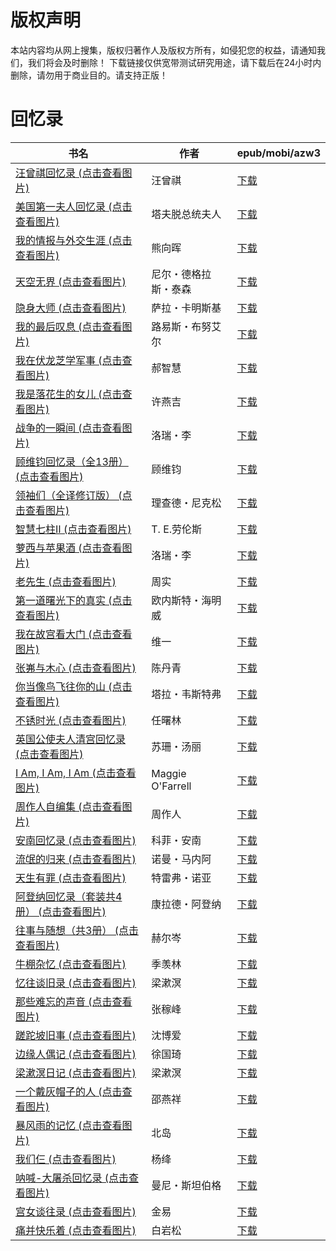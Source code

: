# 版权声明

本站内容均从网上搜集，版权归著作人及版权方所有，如侵犯您的权益，请通知我们，我们将会及时删除！ 下载链接仅供宽带测试研究用途，请下载后在24小时内删除，请勿用于商业目的。请支持正版！

# 回忆录

| 书名 | 作者 | epub/mobi/azw3 |
| --- | --- | --- |
| [汪曾祺回忆录 (点击查看图片)](https://www.dushupai.com/attachment/2024/06/11/813ca0d818e2f932.jpg) | 汪曾祺 | [下载](https://url89.ctfile.com/f/31084289-1375513501-daa881?p=8866) |
| [美国第一夫人回忆录 (点击查看图片)](https://www.dushupai.com/attachment/2024/06/10/15aad4190223954f.jpg) | 塔夫脱总统夫人 | [下载](https://url89.ctfile.com/f/31084289-1356996388-d1c053?p=8866) |
| [我的情报与外交生涯 (点击查看图片)](https://www.dushupai.com/attachment/2024/06/09/8da6db19f8ed6f20.jpg) | 熊向晖 | [下载](https://url89.ctfile.com/f/31084289-1356990448-11dba0?p=8866) |
| [天空无界 (点击查看图片)](https://www.dushupai.com/attachment/2024/06/09/b0703dee064a9f0c.jpg) | 尼尔・德格拉斯・泰森 | [下载](链接未找到) |
| [隐身大师 (点击查看图片)](https://www.dushupai.com/attachment/2024/06/09/7c4f33205be48506.jpg) | 萨拉・卡明斯基 | [下载](https://url89.ctfile.com/f/31084289-1356986074-a696da?p=8866) |
| [我的最后叹息 (点击查看图片)](https://www.dushupai.com/attachment/2024/06/09/22c7a2ad5748ce9c.jpg) | 路易斯・布努艾尔 | [下载](https://url89.ctfile.com/f/31084289-1356986086-5a0f0e?p=8866) |
| [我在伏龙芝学军事 (点击查看图片)](https://www.dushupai.com/attachment/2024/06/09/0a19c2f6adc84a9c.jpg) | 郝智慧 | [下载](https://url89.ctfile.com/f/31084289-1356985660-ec2862?p=8866) |
| [我是落花生的女儿 (点击查看图片)](https://www.dushupai.com/attachment/2024/06/09/bc75a96c1c537d27.jpg) | 许燕吉 | [下载](https://url89.ctfile.com/f/31084289-1356984751-7442f4?p=8866) |
| [战争的一瞬间 (点击查看图片)](https://www.dushupai.com/attachment/2024/06/09/9c06e60ff119b12e.jpg) | 洛瑞・李 | [下载](https://url89.ctfile.com/f/31084289-1356983962-13cbc9?p=8866) |
| [顾维钧回忆录（全13册） (点击查看图片)](https://www.dushupai.com/attachment/2024/06/09/15c429eb32927bf6.jpeg) | 顾维钧 | [下载](https://url89.ctfile.com/f/31084289-1356983332-e78898?p=8866) |
| [领袖们（全译修订版） (点击查看图片)](https://www.dushupai.com/attachment/2024/06/08/9803c4739a693d26.jpg) | 理查德・尼克松 | [下载](https://url89.ctfile.com/f/31084289-1357050649-9ef52e?p=8866) |
| [智慧七柱Ⅱ (点击查看图片)](https://www.dushupai.com/attachment/2024/06/08/9c0496984b6c8cf8.jpg) | T. E.劳伦斯 | [下载](https://url89.ctfile.com/f/31084289-1357046350-539896?p=8866) |
| [萝西与苹果酒 (点击查看图片)](https://www.dushupai.com/attachment/2024/06/08/d81266097e101843.jpg) | 洛瑞・李 | [下载](https://url89.ctfile.com/f/31084289-1357045690-dfeb85?p=8866) |
| [老先生 (点击查看图片)](https://www.dushupai.com/attachment/2024/06/08/97b4c2db46262225.jpg) | 周实 | [下载](https://url89.ctfile.com/f/31084289-1357044673-2e0611?p=8866) |
| [第一道曙光下的真实 (点击查看图片)](https://www.dushupai.com/attachment/2024/06/07/71452091eca7c7ed.jpg) | 欧内斯特・海明威 | [下载](https://url89.ctfile.com/f/31084289-1357044343-dd516b?p=8866) |
| [我在故宫看大门 (点击查看图片)](https://www.dushupai.com/attachment/2024/06/07/2b3dde5eb49f9db8.jpg) | 维一 | [下载](https://url89.ctfile.com/f/31084289-1357044289-c2afc7?p=8866) |
| [张岪与木心 (点击查看图片)](https://www.dushupai.com/attachment/2024/06/07/244090e3d5ff70a7.jpg) | 陈丹青 | [下载](https://url89.ctfile.com/f/31084289-1357044187-f90d7c?p=8866) |
| [你当像鸟飞往你的山 (点击查看图片)](https://www.dushupai.com/attachment/2024/06/07/b26951c8e497981c.jpg) | 塔拉・韦斯特弗 | [下载](https://url89.ctfile.com/f/31084289-1357044016-523ea4?p=8866) |
| [不锈时光 (点击查看图片)](https://www.dushupai.com/attachment/2024/06/07/7dc42811d6457aa1.jpg) | 任曙林 | [下载](https://url89.ctfile.com/f/31084289-1357040479-46f77b?p=8866) |
| [英国公使夫人清宫回忆录 (点击查看图片)](https://www.dushupai.com/attachment/2024/06/07/5ee4d1d5132f9d04.jpg) | 苏珊・汤丽 | [下载](https://url89.ctfile.com/f/31084289-1357034767-5ab6e6?p=8866) |
| [I Am, I Am, I Am (点击查看图片)](https://www.dushupai.com/attachment/2024/06/06/d9b308d973a9a2b9.jpg) | Maggie O'Farrell | [下载](https://url89.ctfile.com/f/31084289-1357034404-5f9292?p=8866) |
| [周作人自编集 (点击查看图片)](https://www.dushupai.com/attachment/2024/06/06/6b81b4cff1043087.jpg) | 周作人 | [下载](https://url89.ctfile.com/f/31084289-1357034128-6c7435?p=8866) |
| [安南回忆录 (点击查看图片)](https://www.dushupai.com/attachment/2024/06/06/17295669eebfd38d.jpg) | 科菲・安南 | [下载](https://url89.ctfile.com/f/31084289-1357032844-1da8c4?p=8866) |
| [流氓的归来 (点击查看图片)](https://www.dushupai.com/attachment/2024/06/06/a2e6a8d1942e02c4.jpg) | 诺曼・马内阿 | [下载](https://url89.ctfile.com/f/31084289-1357032382-2de8ce?p=8866) |
| [天生有罪 (点击查看图片)](https://www.dushupai.com/attachment/2024/06/06/e172113ac8360169.jpg) | 特雷弗・诺亚 | [下载](https://url89.ctfile.com/f/31084289-1357031266-3e9d43?p=8866) |
| [阿登纳回忆录（套装共4册） (点击查看图片)](https://www.dushupai.com/attachment/2024/06/06/88f740256818e0bb.jpg) | 康拉德・阿登纳 | [下载](https://url89.ctfile.com/f/31084289-1357030675-2fceb9?p=8866) |
| [往事与随想（共3册） (点击查看图片)](https://www.dushupai.com/attachment/2024/06/05/79524358d337d387.jpg) | 赫尔岑 | [下载](https://url89.ctfile.com/f/31084289-1357024804-92f35d?p=8866) |
| [牛棚杂忆 (点击查看图片)](https://www.dushupai.com/attachment/2024/06/04/3d97fddc080049f3.jpg) | 季羡林 | [下载](https://url89.ctfile.com/f/31084289-1357024243-42d4fc?p=8866) |
| [忆往谈旧录 (点击查看图片)](https://www.dushupai.com/attachment/2024/06/04/34524c6d1e14faac.jpg) | 梁漱溟 | [下载](https://url89.ctfile.com/f/31084289-1357022128-096f75?p=8866) |
| [那些难忘的声音 (点击查看图片)](https://www.dushupai.com/attachment/2024/06/03/590099f02758f987.jpg) | 张稼峰 | [下载](https://url89.ctfile.com/f/31084289-1357017289-27536c?p=8866) |
| [蹉跎坡旧事 (点击查看图片)](https://www.dushupai.com/attachment/2024/06/03/6b7e43b38fe09c43.jpg) | 沈博爱 | [下载](https://url89.ctfile.com/f/31084289-1357017268-d0dff9?p=8866) |
| [边缘人偶记 (点击查看图片)](https://www.dushupai.com/attachment/2024/06/03/fa2b18d42016a679.jpg) | 徐国琦 | [下载](https://url89.ctfile.com/f/31084289-1357016278-c6fdd0?p=8866) |
| [梁漱溟日记 (点击查看图片)](https://www.dushupai.com/attachment/2024/06/02/7a90caa5c320b51c.jpg) | 梁漱溟 | [下载](https://url89.ctfile.com/f/31084289-1357010896-aa236e?p=8866) |
| [一个戴灰帽子的人 (点击查看图片)](https://www.dushupai.com/attachment/2024/06/02/46ea58af70e580d4.jpg) | 邵燕祥 | [下载](https://url89.ctfile.com/f/31084289-1357009354-ecd060?p=8866) |
| [暴风雨的记忆 (点击查看图片)](https://www.dushupai.com/attachment/2024/06/02/a76fc3969feb030c.jpg) | 北岛 | [下载](https://url89.ctfile.com/f/31084289-1357008907-8cef4b?p=8866) |
| [我们仨 (点击查看图片)](https://www.dushupai.com/attachment/2024/06/01/4bfcd53791aef7a2.jpg) | 杨绛 | [下载](https://url89.ctfile.com/f/31084289-1357008766-bd7185?p=8866) |
| [呐喊-大屠杀回忆录 (点击查看图片)](https://www.dushupai.com/attachment/2024/06/01/993f1fc51f5fd5a6.jpg) | 曼尼・斯坦伯格 | [下载](https://url89.ctfile.com/f/31084289-1357007560-362d82?p=8866) |
| [宫女谈往录 (点击查看图片)](https://www.dushupai.com/attachment/2024/06/01/6c8bbb8a07ceffc1.jpg) | 金易 | [下载](https://url89.ctfile.com/f/31084289-1357007347-b54fb9?p=8866) |
| [痛并快乐着 (点击查看图片)](https://www.dushupai.com/attachment/2024/06/01/e2fb07371d54632b.jpg) | 白岩松 | [下载](https://url89.ctfile.com/f/31084289-1357007059-210539?p=8866) |
